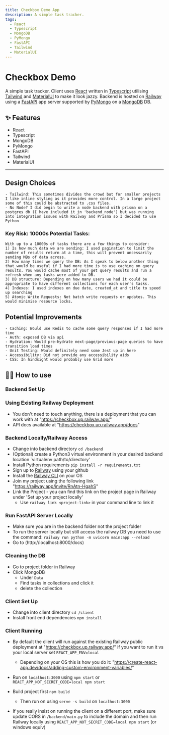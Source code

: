 ```yaml
---
title: Checkbox Demo App
description: A simple task tracker.
tags:
  - React
  - Typescript
  - MongoDB
  - PyMongo
  - FastAPI
  - Tailwind
  - MaterialUI
---
```


# Checkbox Demo

A simple task tracker. Client uses [React](https://reactjs.org/) written in [Typescript](https://www.typescriptlang.org/) utilising [Tailwind](https://tailwindcss.com/) and [MaterialUI](https://mui.com/) to make it look jazzy. Backend is hosted on [Railway](https://railway.app) using a [FastAPI](https://fastapi.tiangolo.com/) app server supported by [PyMongo](https://pymongo.readthedocs.io/en/stable/) on a [MongoDB](https://www.mongodb.com/) DB.

## ✨ Features

- React
- Typescript
- MongoDB
- PyMongo
- FastAPI
- Tailwind
- MaterialUI

---

## Design Choices

    - Tailwind: This sometimes divides the crowd but for smaller projects I like inline styling as it provides more control. In a large project some of this could be abstracted to .css files.
    - No Node? I did begin to write a node backend with prisma on a postgres db (I have included it in 'backend_node') but was running into integration issues with Railway and Prisma so I decided to use Python

### Key Risk: 10000s Potential Tasks:

    With up to a 10000s of tasks there are a few things to consider:
    1) Is how much data we are sending: I used pagination to limit the number of results return at a time, this will prevent uncessarily sending MBs of data across.
    2) How many times we query the DB: As I speak to below another thing that would be useful if I had more time is to use caching on query results. You would cache most of your get query results and run a refresh when any tasks were added to DB.
    3) DB structure: Depending on how many users we had it could be appropriate to have different collections for each user's tasks.
    4) Indexes: I used indexes on due date, created_at and title to speed up searching
    5) Atomic Write Requests: Not batch write requests or updates. This would minimise resource locks.

## Potential Improvements

    - Caching: Would use Redis to cache some query responses if I had more time
    - Auth: exposed DB via api
    - Hydration: Would pre-hydrate next-page/previous-page queries to have transition load times
    - Unit Testing: Would definitely need some Jest up in here
    - Accessibility: Did not provide any accessibility aids
    - CSS: In hindsight would probably use Grid more

## 💁‍♀️ How to use

### Backend Set Up

### Using Existing Railway Deployment

- You don't need to touch anything, there is a deployment that you can work with at "https://checkbox.up.railway.app/"
- API docs available at "https://checkbox.up.railway.app/docs"

### Backend Locally/Railway Access

- Change into backend directory `cd /backend`
- (Optional) create a Python3 virtual environment in your desired backend location `virtualenv path/to/directory'
- Install Python requirements `pip install -r requirements.txt`
- Sign up to [Railway](https://railway.app) using your github
- Install the [Railway CLI](https://docs.railway.app/develop/cli) on your OS
- Join my project using the following link "https://railway.app/invite/RnAtn-HgahS"
- Link the Project - you can find this link on the project page in Railway under 'Set up your project locally'
  - Use `railway link <project-link>` in your command line to link it

### Run FastAPI Server Locally

- Make sure you are in the backend folder not the project folder
- To run the server locally but still access the railway DB you need to use the command: `railway run python -m uvicorn main:app --reload`
- Go to (http://localhost:8000/docs)

### Cleaning the DB

- Go to project folder in Railway
- Click MongoDB
  - Under `Data`
  - Find tasks in collections and click it
  - delete the collection

### Client Set Up

- Change into client directory `cd /client`
- Install front end dependencies `npm install`

### Client Running

- By default the client will run against the existing Railway public deployment at "https://checkbox.up.railway.app/" if you want to run it vs your local server set `REACT_APP_ENV=local`

  - Depending on your OS this is how you do it: "https://create-react-app.dev/docs/adding-custom-environment-variables/"

- Run on `localhost:3000` using `npm start` or `REACT_APP_NOT_SECRET_CODE=local npm start`
- Build project first `npm build`
  - Then run on using `serve -s build` on `localhost:3000`
- If you really insist on running the client on a different port, make sure update CORS in `/backend/main.py` to include the domain and then run Railway locally using `REACT_APP_NOT_SECRET_CODE=local npm start` (or windows equiv)
